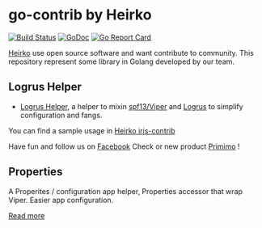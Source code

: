# go-contrib by Heirko

[![Build Status](https://travis-ci.org/heirko/go-contrib.svg)](https://travis-ci.org/heirko/go-contrib) [![GoDoc](https://godoc.org/github.com/heirko/go-contrib?status.png)](https://godoc.org/github.com/heirko/go-contrib) [![Go Report Card](https://goreportcard.com/badge/github.com/heirko/go-contrib)](https://goreportcard.com/report/github.com/heirko/go-contrib)

[Heirko](http://www.heirko.com) use open source software and want contribute to community.
This repository represent some library in Golang developed by our team.

## Logrus Helper

* [Logrus Helper](./logrusHelper), a helper to mixin [spf13/Viper](https://github.com/spf13/viper) and [Logrus](https://github.com/sirupsen/logrus) to simplify configuration and fangs.

You can find a sample usage in [Heirko iris-contrib](https://github.com/heirko/iris-contrib/tree/master/middleware/logrus-logger/example)

Have fun and follow us on [Facebook](https://www.facebook.com/heirkobook)
Check or new product [Primimo](http://primimo.com) !


## Properties
 
A Properites / configuration app helper, 
Properties accessor that wrap Viper. Easier app configuration.

[Read more](./properties)
